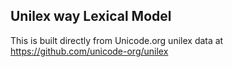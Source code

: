 Unilex way Lexical Model
----------------------

This is built directly from Unicode.org unilex data at
https://github.com/unicode-org/unilex
